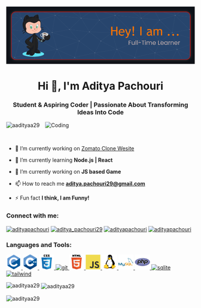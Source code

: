 ![Header](https://github.com/aadityaa29/aadityaa29/blob/main/header.png)
<h1 align="center">Hi 👋, I'm Aditya Pachouri</h1>
<h3 align="center">Student & Aspiring Coder | Passionate About Transforming Ideas Into Code</h3>
<img align="right" alt="Coding" width="400" src="https://i.giphy.com/media/v1.Y2lkPTc5MGI3NjExZDN2NzRybjBxY3ZjN3ZxcWNkZ2p0cXlycGE1M2g2ejAxYTQ4M2Y4MyZlcD12MV9pbnRlcm5hbF9naWZfYnlfaWQmY3Q9Zw/bGgsc5mWoryfgKBx1u/giphy.gif">


<p align="left"> <img src="https://komarev.com/ghpvc/?username=aadityaa29&label=Profile%20views&color=0e75b6&style=flat" alt="aadityaa29" /> </p>

<p align="left"> <a href="https://twitter.com/" target="blank"><img src="https://img.shields.io/twitter/follow/?logo=twitter&style=for-the-badge" alt="" /></a> </p>

- 🔭 I’m currently working on [Zomato Clone Wesite](https://github.com/aadityaa29/Project)

- 🌱 I’m currently learning **Node.js | React**

- 🔭 I’m currently working on **JS based Game**

- 📫 How to reach me **aditya.pachouri29@gmail.com**

- ⚡ Fun fact **I think, I am Funny!**

<h3 align="left">Connect with me:</h3>
<p align="left">
<a href="https://linkedin.com/in/adityapachouri" target="blank"><img align="center" src="https://raw.githubusercontent.com/rahuldkjain/github-profile-readme-generator/master/src/images/icons/Social/linked-in-alt.svg" alt="adityapachouri" height="30" width="40" /></a>
<a href="https://instagram.com/aditya_pachouri29" target="blank"><img align="center" src="https://raw.githubusercontent.com/rahuldkjain/github-profile-readme-generator/master/src/images/icons/Social/instagram.svg" alt="aditya_pachouri29" height="30" width="40" /></a>
<a href="https://www.codechef.com/users/adityapachouri" target="blank"><img align="center" src="https://cdn.jsdelivr.net/npm/simple-icons@3.1.0/icons/codechef.svg" alt="adityapachouri" height="30" width="40" /></a>
<a href="https://www.leetcode.com/adityapachouri" target="blank"><img align="center" src="https://raw.githubusercontent.com/rahuldkjain/github-profile-readme-generator/master/src/images/icons/Social/leet-code.svg" alt="adityapachouri" height="30" width="40" /></a>
</p>

<h3 align="left">Languages and Tools:</h3>
<p align="left"> <a href="https://www.cprogramming.com/" target="_blank" rel="noreferrer"> <img src="https://raw.githubusercontent.com/devicons/devicon/master/icons/c/c-original.svg" alt="c" width="40" height="40"/> </a> <a href="https://www.w3schools.com/cpp/" target="_blank" rel="noreferrer"> <img src="https://raw.githubusercontent.com/devicons/devicon/master/icons/cplusplus/cplusplus-original.svg" alt="cplusplus" width="40" height="40"/> </a> <a href="https://www.w3schools.com/css/" target="_blank" rel="noreferrer"> <img src="https://raw.githubusercontent.com/devicons/devicon/master/icons/css3/css3-original-wordmark.svg" alt="css3" width="40" height="40"/> </a> <a href="https://git-scm.com/" target="_blank" rel="noreferrer"> <img src="https://www.vectorlogo.zone/logos/git-scm/git-scm-icon.svg" alt="git" width="40" height="40"/> </a> <a href="https://www.w3.org/html/" target="_blank" rel="noreferrer"> <img src="https://raw.githubusercontent.com/devicons/devicon/master/icons/html5/html5-original-wordmark.svg" alt="html5" width="40" height="40"/> </a> <a href="https://developer.mozilla.org/en-US/docs/Web/JavaScript" target="_blank" rel="noreferrer"> <img src="https://raw.githubusercontent.com/devicons/devicon/master/icons/javascript/javascript-original.svg" alt="javascript" width="40" height="40"/> </a> <a href="https://www.linux.org/" target="_blank" rel="noreferrer"> <img src="https://raw.githubusercontent.com/devicons/devicon/master/icons/linux/linux-original.svg" alt="linux" width="40" height="40"/> </a> <a href="https://www.mysql.com/" target="_blank" rel="noreferrer"> <img src="https://raw.githubusercontent.com/devicons/devicon/master/icons/mysql/mysql-original-wordmark.svg" alt="mysql" width="40" height="40"/> </a> <a href="https://www.php.net" target="_blank" rel="noreferrer"> <img src="https://raw.githubusercontent.com/devicons/devicon/master/icons/php/php-original.svg" alt="php" width="40" height="40"/> </a> <a href="https://www.sqlite.org/" target="_blank" rel="noreferrer"> <img src="https://www.vectorlogo.zone/logos/sqlite/sqlite-icon.svg" alt="sqlite" width="40" height="40"/> </a> <a href="https://tailwindcss.com/" target="_blank" rel="noreferrer"> <img src="https://www.vectorlogo.zone/logos/tailwindcss/tailwindcss-icon.svg" alt="tailwind" width="40" height="40"/> </a> </p>

<p><img align="left" src="https://github-readme-stats.vercel.app/api/top-langs?username=aadityaa29&show_icons=true&locale=en&layout=compact" alt="aadityaa29" /></p>

<p>&nbsp;<img align="center" src="https://github-readme-stats.vercel.app/api?username=aadityaa29&show_icons=true&locale=en" alt="aadityaa29" /></p>

<p><img align="center" src="https://github-readme-streak-stats.herokuapp.com/?user=aadityaa29&" alt="aadityaa29" /></p>
